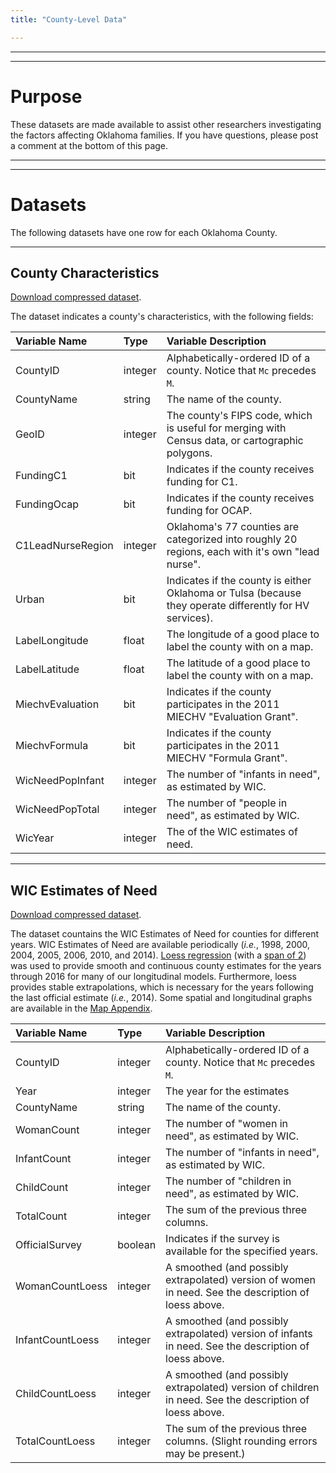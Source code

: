 ```yaml
---
title: "County-Level Data"

---
```


***
***
# Purpose

These datasets are made available to assist other researchers investigating the factors affecting Oklahoma families.  If you have questions, please post a comment at the bottom of this page.

***
***
# Datasets
The following datasets have one row for each Oklahoma County.

***
## County Characteristics
[Download compressed dataset](./data-phi-free/CountyCharacteristics.zip).

The dataset indicates a county's characteristics, with the following fields:

| Variable Name | Type | Variable Description |
| :------------ | :--- | :------------------- |
| CountyID | integer | Alphabetically-ordered ID of a county.  Notice that `Mc` precedes `M`. |
| CountyName | string | The name of the county. |
| GeoID | integer | The county's FIPS code, which is useful for merging with Census data, or cartographic polygons. |
| FundingC1 | bit | Indicates if the county receives funding for C1. |
| FundingOcap | bit | Indicates if the county receives funding for OCAP. |
| C1LeadNurseRegion | integer | Oklahoma's 77 counties are categorized into roughly 20 regions, each with it's own "lead nurse". |
| Urban | bit | Indicates if the county is either Oklahoma or Tulsa (because they operate differently for HV services). |
| LabelLongitude | float | The longitude of a good place to label the county with on a map. |
| LabelLatitude | float | The latitude of a good place to label the county with on a map. |
| MiechvEvaluation | bit | Indicates if the county participates in the 2011 MIECHV "Evaluation Grant". |
| MiechvFormula | bit | Indicates if the county participates in the 2011 MIECHV "Formula Grant". |
| WicNeedPopInfant | integer | The number of "infants in need", as estimated by WIC. |
| WicNeedPopTotal | integer | The number of "people in need", as estimated by WIC. |
| WicYear | integer | The of the WIC estimates of need. |

***
## WIC Estimates of Need
[Download compressed dataset](./data-phi-free/WicNeed.zip).

The dataset countains the WIC Estimates of Need for counties for different years.  WIC Estimates of Need are available periodically (*i.e.*, 1998, 2000, 2004, 2005, 2006, 2010, and 2014).  [Loess regression](https://en.wikipedia.org/wiki/Local_regression) (with a [span of 2](https://stat.ethz.ch/R-manual/R-patched/library/stats/html/loess.html)) was used to provide smooth and continuous county estimates for the years through 2016 for many of our longitudinal models.  Furthermore, loess provides stable extrapolations, which is necessary for the years following the last official estimate (*i.e.*, 2014).  Some spatial and longitudinal graphs are available in the [Map Appendix](http://ouhscbbmc.github.io/MReportingPublic/reports/OsdhMaps.html).

| Variable Name | Type | Variable Description |
| :------------ | :--- | :------------------- |
| CountyID | integer | Alphabetically-ordered ID of a county.  Notice that `Mc` precedes `M`. |
| Year | integer | The year for the estimates |
| CountyName | string | The name of the county. |
| WomanCount | integer | The number of "women in need", as estimated by WIC. |
| InfantCount | integer | The number of "infants in need", as estimated by WIC. |
| ChildCount | integer | The number of "children in need", as estimated by WIC. |
| TotalCount | integer | The sum of the previous three columns. |
| OfficialSurvey | boolean | Indicates if the survey is available for the specified years. |
| WomanCountLoess | integer | A smoothed (and possibly extrapolated) version of women in need.  See the description of loess above. |
| InfantCountLoess | integer | A smoothed (and possibly extrapolated) version of infants in need.  See the description of loess above. |
| ChildCountLoess | integer | A smoothed (and possibly extrapolated) version of children in need.  See the description of loess above. |
| TotalCountLoess | integer | The sum of the previous three columns.  (Slight rounding errors may be present.) |
